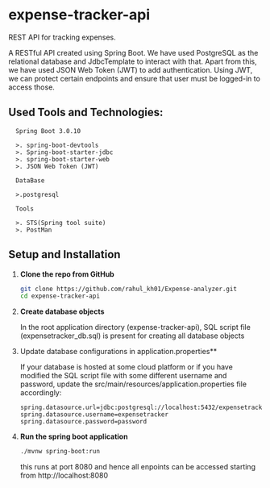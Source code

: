 # expense-tracker-api

REST API for tracking expenses.

A RESTful API created using Spring Boot. We have used PostgreSQL as the relational database and JdbcTemplate to interact with that.
Apart from this, we have used JSON Web Token (JWT) to add authentication. Using JWT, we can protect certain endpoints and ensure that user must be logged-in to access those.

## Used Tools and Technologies:

      Spring Boot 3.0.10
      
      >. spring-boot-devtools
      >. Spring-boot-starter-jdbc
      >. spring-boot-starter-web
      >. JSON Web Token (JWT)
      
      DataBase
      
      >.postgresql
      
      Tools
      
      >. STS(Spring tool suite)
      >. PostMan



## Setup and Installation

1. **Clone the repo from GitHub**
   ```sh
   git clone https://github.com/rahul_kh01/Expense-analyzer.git
   cd expense-tracker-api
   ```

2. **Create database objects**

   In the root application directory (expense-tracker-api), SQL script file (expensetracker_db.sql) is present for creating all database objects
   
4. Update database configurations in application.properties**
   
   If your database is hosted at some cloud platform or if you have modified the SQL script file with some different username and password, update the src/main/resources/application.properties file accordingly:
   ```properties
   spring.datasource.url=jdbc:postgresql://localhost:5432/expensetrackerdb
   spring.datasource.username=expensetracker
   spring.datasource.password=password
   ```
5. **Run the spring boot application**
   ```sh
   ./mvnw spring-boot:run
   ```
   this runs at port 8080 and hence all enpoints can be accessed starting from http://localhost:8080
